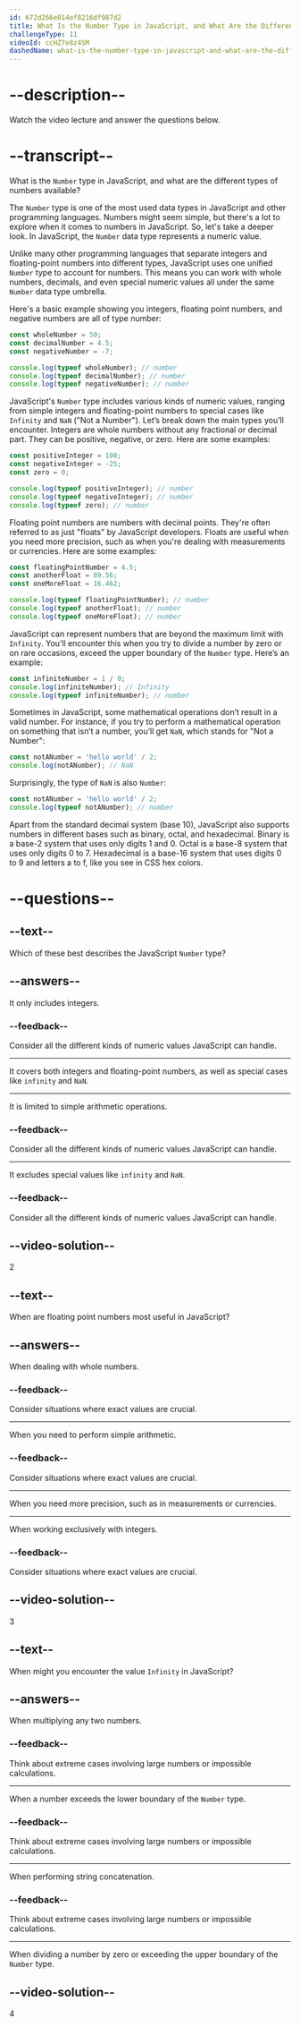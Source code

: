 ```yaml
---
id: 672d266e014ef8216df987d2
title: What Is the Number Type in JavaScript, and What Are the Different Types of Numbers Available?
challengeType: 11
videoId: ccHZ7e8z4SM
dashedName: what-is-the-number-type-in-javascript-and-what-are-the-different-types-of-numbers-available
---
```


# --description--

Watch the video lecture and answer the questions below.

# --transcript--

What is the `Number` type in JavaScript, and what are the different types of numbers available?

The `Number` type is one of the most used data types in JavaScript and other programming languages. Numbers might seem simple, but there's a lot to explore when it comes to numbers in JavaScript. So, let's take a deeper look. In JavaScript, the `Number` data type represents a numeric value.

Unlike many other programming languages that separate integers and floating-point numbers into different types, JavaScript uses one unified `Number` type to account for numbers. This means you can work with whole numbers, decimals, and even special numeric values all under the same `Number` data type umbrella.

Here's a basic example showing you integers, floating point numbers, and negative numbers are all of type number:

```js
const wholeNumber = 50;
const decimalNumber = 4.5;
const negativeNumber = -7;

console.log(typeof wholeNumber); // number
console.log(typeof decimalNumber); // number
console.log(typeof negativeNumber); // number
```

JavaScript's `Number` type includes various kinds of numeric values, ranging from simple integers and floating-point numbers to special cases like `Infinity` and `NaN` ("Not a Number"). Let’s break down the main types you’ll encounter. Integers are whole numbers without any fractional or decimal part. They can be positive, negative, or zero. Here are some examples:

```js
const positiveInteger = 100;
const negativeInteger = -25;
const zero = 0;

console.log(typeof positiveInteger); // number
console.log(typeof negativeInteger); // number
console.log(typeof zero); // number
```

Floating point numbers are numbers with decimal points. They're often referred to as just "floats" by JavaScript developers. Floats are useful when you need more precision, such as when you're dealing with measurements or currencies. Here are some examples:

```js
const floatingPointNumber = 4.5;
const anotherFloat = 89.56;
const oneMoreFloat = 16.462;

console.log(typeof floatingPointNumber); // number
console.log(typeof anotherFloat); // number
console.log(typeof oneMoreFloat); // number
```

JavaScript can represent numbers that are beyond the maximum limit with `Infinity`. You’ll encounter this when you try to divide a number by zero or on rare occasions, exceed the upper boundary of the `Number` type. Here’s an example:

```js
const infiniteNumber = 1 / 0;
console.log(infiniteNumber); // Infinity
console.log(typeof infiniteNumber); // number
```

Sometimes in JavaScript, some mathematical operations don’t result in a valid number. For instance, if you try to perform a mathematical operation on something that isn’t a number, you’ll get `NaN`, which stands for "Not a Number":

```js
const notANumber = 'hello world' / 2;
console.log(notANumber); // NaN
```

Surprisingly, the type of `NaN` is also `Number`:

```js
const notANumber = 'hello world' / 2;
console.log(typeof notANumber); // number
```

Apart from the standard decimal system (base 10), JavaScript also supports numbers in different bases such as binary, octal, and hexadecimal. Binary is a base-2 system that uses only digits 1 and 0. Octal is a base-8 system that uses only digits 0 to 7. Hexadecimal is a base-16 system that uses digits 0 to 9 and letters a to f, like you see in CSS hex colors.

# --questions--

## --text--

Which of these best describes the JavaScript `Number` type?

## --answers--

It only includes integers.

### --feedback--

Consider all the different kinds of numeric values JavaScript can handle.

---

It covers both integers and floating-point numbers, as well as special cases like `infinity` and `NaN`.

---

It is limited to simple arithmetic operations.

### --feedback--

Consider all the different kinds of numeric values JavaScript can handle.

---

It excludes special values like `infinity` and `NaN`.

### --feedback--

Consider all the different kinds of numeric values JavaScript can handle.

## --video-solution--

2

## --text--

When are floating point numbers most useful in JavaScript?

## --answers--

When dealing with whole numbers.

### --feedback--

Consider situations where exact values are crucial.

---

When you need to perform simple arithmetic.

### --feedback--

Consider situations where exact values are crucial.

---

When you need more precision, such as in measurements or currencies.

---

When working exclusively with integers.

### --feedback--

Consider situations where exact values are crucial.

## --video-solution--

3

## --text--

When might you encounter the value `Infinity` in JavaScript?

## --answers--

When multiplying any two numbers.

### --feedback--

Think about extreme cases involving large numbers or impossible calculations.

---

When a number exceeds the lower boundary of the `Number` type.

### --feedback--

Think about extreme cases involving large numbers or impossible calculations.

---

When performing string concatenation.

### --feedback--

Think about extreme cases involving large numbers or impossible calculations.

---

When dividing a number by zero or exceeding the upper boundary of the `Number` type.

## --video-solution--

4
